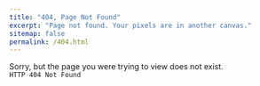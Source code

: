 ```yaml
---
title: "404, Page Not Found"
excerpt: "Page not found. Your pixels are in another canvas."
sitemap: false
permalink: /404.html
---
```


Sorry, but the page you were trying to view does not exist.<br>
`HTTP 404 Not Found`
